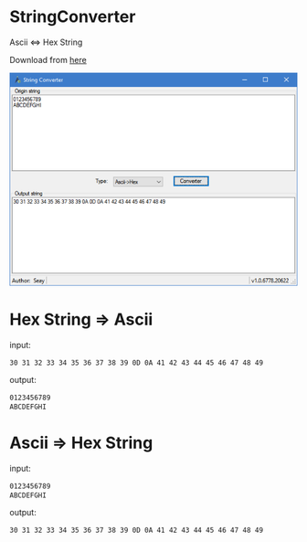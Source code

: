 # StringConverter

Ascii <=> Hex String

Download from [here](dist/StringConverter.exe)

![main page](assets/main-page.png "main page")

# Hex String => Ascii

input:
```
30 31 32 33 34 35 36 37 38 39 0D 0A 41 42 43 44 45 46 47 48 49
```

output:
```
0123456789
ABCDEFGHI
```

# Ascii => Hex String

input:
```
0123456789
ABCDEFGHI
```

output:
```
30 31 32 33 34 35 36 37 38 39 0D 0A 41 42 43 44 45 46 47 48 49
```